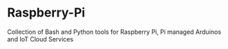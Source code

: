 # Raspberry-Pi
Collection of Bash and Python tools for Raspberry Pi, Pi managed Arduinos and IoT Cloud Services 
